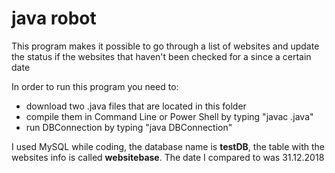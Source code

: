 # java robot

This program makes it possible to go through a list of websites and update the status if the websites that haven't been checked for a since a certain date

In order to run this program you need to:
- download two .java files that are located in this folder
- compile them in Command Line or Power Shell by typing "javac <fileName>.java"
- run DBConnection by typing "java DBConnection"
  
I used MySQL while coding, the database name is **testDB**, the table with the websites info is called **websitebase**.
The date I compared to was 31.12.2018
